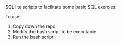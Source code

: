 SQL lite scripts to facilitate some basic SQL exercies. 

To use:
1. Copy down the repo
2. Modify the bash script to be executable
3. Run the bash script
